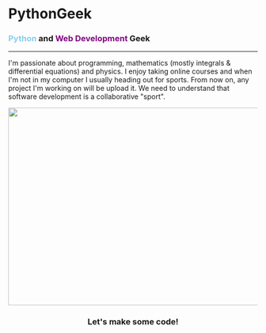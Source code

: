 # PythonGeek
<h3><font style='color:skyblue;'>Python</font> and <font style='color:purple;'>Web Development</font> Geek</h3>
<hr>
<p>I'm passionate about programming, mathematics (mostly integrals & differential equations) and physics. 
I enjoy taking online courses and when I'm not in my computer I usually heading out for sports. From now on, any project I'm
working on will be upload it. We need to understand that software development is a collaborative "sport".</p>
<img src='http://www.thegreatcourses.com/media/catalog/product/cache/1/image/800x600/0f396e8a55728e79b48334e699243c07/1/4/1452---base_image_4.1424267738.jpg' style='margin-left:auto;margin-right:auto;width:600px;height:400px;'/>
<center><h3>Let's make some code!</h3></center>



